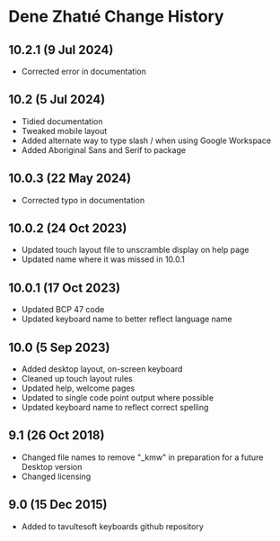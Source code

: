 Dene Zhatıé Change History
============================
10.2.1 (9 Jul 2024)
-----------------
* Corrected error in documentation

10.2 (5 Jul 2024)
-----------------
* Tidied documentation
* Tweaked mobile layout
* Added alternate way to type slash / when using Google Workspace
* Added Aboriginal Sans and Serif to package

10.0.3 (22 May 2024)
-----------------
* Corrected typo in documentation

10.0.2 (24 Oct 2023)
-----------------
* Updated touch layout file to unscramble display on help page
* Updated name where it was missed in 10.0.1

10.0.1 (17 Oct 2023)
-----------------
* Updated BCP 47 code
* Updated keyboard name to better reflect language name

10.0 (5 Sep 2023)
-----------------
* Added desktop layout, on-screen keyboard
* Cleaned up touch layout rules
* Updated help, welcome pages
* Updated to single code point output where possible
* Updated keyboard name to reflect correct spelling

9.1 (26 Oct 2018)
-----------------
* Changed file names to remove "_kmw" in preparation for a future Desktop version
* Changed licensing

9.0 (15 Dec 2015)
-----------------

* Added to tavultesoft keyboards github repository
